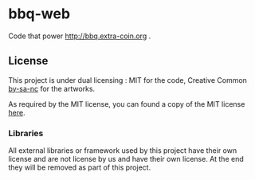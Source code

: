 # bbq-web

Code that power http://bbq.extra-coin.org .


## License

This project is under dual licensing : MIT for the code, Creative Common [by-sa-nc](https://creativecommons.org/licenses/by-nc-sa/3.0/) for the artworks.

As required by the MIT license, you can found a copy of the MIT license [here](LICENSE.md).

### Libraries
All external libraries or framework used by this project have their own license and are not license by us and have their own license. At the end they will be removed as part of this project.
